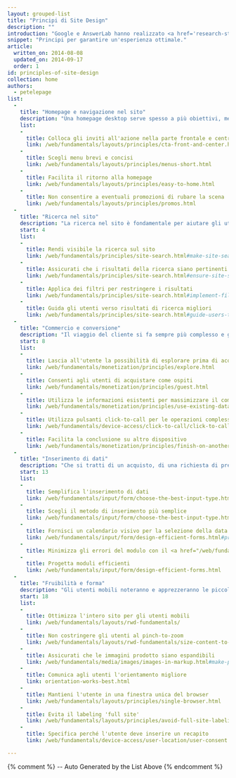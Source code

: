 ```yaml
---
layout: grouped-list
title: "Principi di Site Design"
description: ""
introduction: "Google e AnswerLab hanno realizzato <a href='research-study.html'>uno studio approfondito</a> esaminando il modo in cui un campione variegato di utenti interagiva con un gruppo diversificato di siti mobili. L'obiettivo era quello di rispondere alla domanda: che cosa rende un sito un sito ben fatto?"
snippet: "Principi per garantire un'esperienza ottimale."
article:
  written_on: 2014-08-08
  updated_on: 2014-09-17
  order: 1
id: principles-of-site-design
collection: home
authors:
  - petelepage
list:
  -
    title: "Homepage e navigazione nel sito"
    description: "Una homepage desktop serve spesso a più obiettivi, mentre la homepage mobile  è finalizzata soprattutto a connettere gli utenti ai contenuti che stanno cercando."
    list:
    -
      title: Colloca gli inviti all'azione nella parte frontale e centrale
      link: /web/fundamentals/layouts/principles/cta-front-and-center.html
    -
      title: Scegli menu brevi e concisi
      link: /web/fundamentals/layouts/principles/menus-short.html
    -
      title: Facilita il ritorno alla homepage
      link: /web/fundamentals/layouts/principles/easy-to-home.html
    -
      title: Non consentire a eventuali promozioni di rubare la scena
      link: /web/fundamentals/layouts/principles/promos.html 
  -
    title: "Ricerca nel sito"
    description: "La ricerca nel sito è fondamentale per aiutare gli utenti mobili a trovare rapidamente quello che stanno cercando."
    start: 4
    list:
    -
      title: Rendi visibile la ricerca sul sito
      link: /web/fundamentals/principles/site-search.html#make-site-search-visible
    -
      title: Assicurati che i risultati della ricerca siano pertinenti
      link: /web/fundamentals/principles/site-search.html#ensure-site-search-results-are-relevant
    -
      title: Applica dei filtri per restringere i risultati
      link: /web/fundamentals/principles/site-search.html#implement-filters-to-narrow-results
    -
      title: Guida gli utenti verso risultati di ricerca migliori
      link: /web/fundamentals/principles/site-search.html#guide-users-to-better-site-search-results
  -
    title: "Commercio e conversione"
    description: "Il viaggio del cliente si fa sempre più complesso e gli utenti si aspettano che si adatti alle loro esigenze."
    start: 8
    list:
    -
      title: Lascia all'utente la possibilità di esplorare prima di acquistare
      link: /web/fundamentals/monetization/principles/explore.html
    -
      title: Consenti agli utenti di acquistare come ospiti
      link: /web/fundamentals/monetization/principles/guest.html
    -
      title: Utilizza le informazioni esistenti per massimizzare il comfort
      link: /web/fundamentals/monetization/principles/use-existing-data.html
    - 
      title: Utilizza pulsanti click-to-call per le operazioni complesse
      link: /web/fundamentals/device-access/click-to-call/click-to-call.html
    - 
      title: Facilita la conclusione su altro dispositivo
      link: /web/fundamentals/monetization/principles/finish-on-another-device
  -
    title: "Inserimento di dati"
    description: "Che si tratti di un acquisto, di una richiesta di preventivo o dell'iscrizione a una newsletter, l'esperienza di conversione dell'utente deve essere il più lineare possibile."
    start: 13
    list:
    -
      title: Semplifica l'inserimento di dati
      link: /web/fundamentals/input/form/choose-the-best-input-type.html
    -
      title: Scegli il metodo di inserimento più semplice
      link: /web/fundamentals/input/form/choose-the-best-input-type.html#offer-suggestions-during-input-with-datalist
    -
      title: Fornisci un calendario visivo per la selezione della data
      link: /web/fundamentals/input/form/design-efficient-forms.html#provide-visual-calendars-when-selecting-dates
    -
      title: Minimizza gli errori del modulo con il <a href="/web/fundamentals/input/form/label-and-name-inputs.html">labeling</a> e <a href="/web/fundamentals/input/form/provide-real-time-validation.html">la conferma in tempo reale</a>
    -
      title: Progetta moduli efficienti
      link: /web/fundamentals/input/form/design-efficient-forms.html
  -
    title: "Fruibilità e forma"
    description: "Gli utenti mobili noteranno e apprezzeranno le piccole cose che fai per offrire loro la migliore esperienza possibile."
    start: 18
    list: 
    -
      title: Ottimizza l'intero sito per gli utenti mobili
      link: /web/fundamentals/layouts/rwd-fundamentals/
    -
      title: Non costringere gli utenti al pinch-to-zoom
      link: /web/fundamentals/layouts/rwd-fundamentals/size-content-to-the-viewport.html
    -
      title: Assicurati che le immagini prodotto siano espandibili
      link: /web/fundamentals/media/images/images-in-markup.html#make-product-images-expandable
    -
      title: Comunica agli utenti l'orientamento migliore
      link: orientation-works-best.html
    -
      title: Mantieni l'utente in una finestra unica del browser
      link: /web/fundamentals/layouts/principles/single-browser.html
    -
      title: Evita il labeling 'full site'
      link: /web/fundamentals/layouts/principles/avoid-full-site-labeling.html
    -
      title: Specifica perché l'utente deve inserire un recapito
      link: /web/fundamentals/device-access/user-location/user-consent.html#always-request-access-to-location-on-a-user-gesture

---
```


{% comment %}
  -- Auto Generated by the List Above
{% endcomment %}


